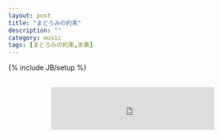 ```yaml
---
layout: post
title: "まどろみの約束"
description: ""
category: music
tags: [まどろみの約束,氷菓]
---
```

{% include JB/setup %}

<div align="center">
<br />
<iframe frameborder="no" border="0" marginwidth="0" marginheight="0" width=330 height=86 src="http://music.163.com/outchain/player?type=2&id=27552690&auto=0&height=66"></iframe>
<br />
</div>